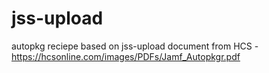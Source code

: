 # jss-upload
 autopkg reciepe based on jss-upload document from HCS - https://hcsonline.com/images/PDFs/Jamf_Autopkgr.pdf
